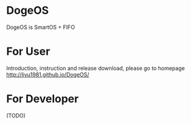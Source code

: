DogeOS
======

DogeOS is SmartOS + FIFO

For User
========

Introduction, instruction and release download, please go to homepage http://liyu1981.github.io/DogeOS/

For Developer
=============

(TODO)
